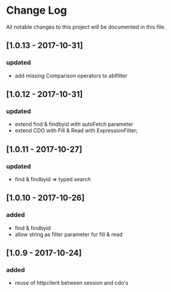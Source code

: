 # Change Log
All notable changes to this project will be documented in this file.

## [1.0.13 - 2017-10-31]
### updated
- add missing Comparison operators to ablfilter

## [1.0.12 - 2017-10-31]
### updated
- extend find & findbyid with autoFetch parameter
- extend CDO with  Fill & Read with ExpressionFilter;

## [1.0.11 - 2017-10-27]
### updated
- find & findbyid => typed search

## [1.0.10 - 2017-10-26]
### added
- find & findbyid
- allow string as filter parameter for fill & read

## [1.0.9 - 2017-10-24]
### added
- reuse of httpclient between session and cdo's